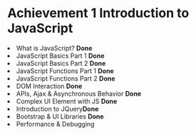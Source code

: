 <h1> Achievement 1 Introduction to JavaScript</h1>
<li>What is JavaScript? <strong>Done</strong>
<li>JavaScript Basics Part 1 <strong>Done</strong>
<li>JavaScript Basics Part 2 <strong>Done</strong>
<li>JavaScript Functions Part 1 <strong>Done</strong>
<li>JavaScript Functions Part 2 <strong>Done</strong>
<li>DOM Interaction <strong>Done</strong>
<li>APIs, Ajax & Asynchronous Behavior <strong>Done</strong>
<li>Complex UI Element with JS <strong>Done</strong>
<li>Introduction to JQuery<strong>Done</strong>
<li>Bootstrap & UI Libraries <strong>Done</strong>
<li>Performance & Debugging
</li>
